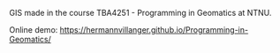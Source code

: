 GIS made in the course TBA4251 - Programming in Geomatics at NTNU.

Online demo: https://hermannvillanger.github.io/Programming-in-Geomatics/
